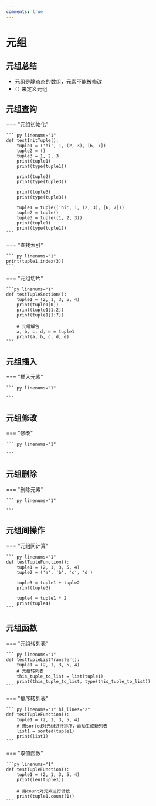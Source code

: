 ```yaml
---
comments: true
---
```


# 元组

## 元组总结

- 元组是静态态的数组，元素不能被修改
- `()` 来定义元组





## 元组查询

=== "元组初始化"

    ``` py linenums="1"
    def testInitTuple():
        tuple1 = ('hi', 1, (2, 3), [6, 7])
        tuple2 = ()
        tuple3 = 1, 2, 3
        print(tuple1)
        print(type(tuple1))
    
        print(tuple2)
        print(type(tuple3))
    
        print(tuple3)
        print(type(tuple3))
    
        tuple1 = tuple(('hi', 1, (2, 3), [6, 7]))
        tuple2 = tuple()
        tuple3 = tuple((1, 2, 3))
        print(tuple1)
        print(type(tuple1))
    ```

=== "查找索引"

    ``` py linenums="1"
    print(tuple1.index(3))
    ```

=== "元组切片"

    ```py linenums="1"
    def testTupleSection():
        tuple1 = (2, 1, 3, 5, 4)
        print(tuple1[0])
        print(tuple1[1:2])
        print(tuple1[1:7])
    
        # 元组解包
        a, b, c, d, e = tuple1
        print(a, b, c, d, e)
    ```





## 元组插入

=== "插入元素"

    ``` py linenums="1"
    
    ```



## 元组修改

=== "修改"

    ``` py linenums="1"
    
    ```



## 元组删除

=== "删除元素"

    ``` py linenums="1"
    
    ```





## 元组间操作

=== "元组间计算"

    ``` py linenums="1"
    def testTupleFunction():
        tuple1 = (2, 1, 3, 5, 4)
        tuple2 = ('a', 'b', 'c', 'd')
    
        tuple3 = tuple1 + tuple2
        print(tuple3)
    
        tuple4 = tuple1 * 2
        print(tuple4)
    ```



## 元组函数

=== "元组转列表"

    ``` py linenums="1"
    def testTupleListTransfer():
        tuple1 = (2, 1, 3, 5, 4)
        # 元组转列表
        this_tuple_to_list = list(tuple1)
        print(this_tuple_to_list, type(this_tuple_to_list))
    ```

=== "排序转列表"

    ``` py linenums="1" hl_lines="2"
    def testTupleFunction():
        tuple1 = (2, 1, 3, 5, 4)
        # 用sorted对元组进行排序，自动生成新列表
        list1 = sorted(tuple1)
        print(list1)
    ```

=== "取值函数"

    ```py linenums="1"
    def testTupleFunction():
        tuple1 = (2, 1, 3, 5, 4)
        print(len(tuple1))
    
        # 用count对元素进行计数
        print(tuple1.count(1))
    ```



